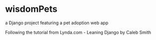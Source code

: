# wisdomPets
a Django project featuring a pet adoption web app

Following the tutorial from Lynda.com - Leaning Django by Caleb Smith 
